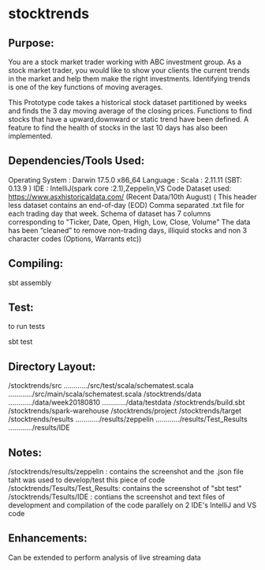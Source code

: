 # stocktrends
## Purpose: 
You are a stock market trader working with ABC investment
group. As a stock market trader, you would like to show your clients the
current trends in the market and help them make the right investments.
Identifying trends is one of the key functions of moving averages.

This Prototype code takes a historical stock dataset partitioned by
weeks and finds the 3 day moving average of the closing prices.
Functions to find stocks that have a upward,downward or static trend
have been defined. A feature to find the health of stocks in the last 10
days has also been implemented.

##  Dependencies/Tools Used:

Operating System : Darwin 17.5.0 x86\_64 Language : Scala : 2.11.11
(SBT: 0.13.9 ) IDE : IntelliJ(spark core :2.1),Zeppelin,VS Code Dataset
used: https://www.asxhistoricaldata.com/ (Recent Data/10th August) (
This header less dataset contains an end-of-day (EOD) Comma separated
.txt file for each trading day that week. Schema of dataset has 7
columns corresponding to "Ticker, Date, Open, High, Low, Close, Volume"
The data has been “cleaned” to remove non-trading days, illiquid stocks
and non 3 character codes (Options, Warrants etc))

##  Compiling:

sbt assembly

## Test:

to run tests

sbt test

## Directory Layout:

/stocktrends/src 
............/src/test/scala/schematest.scala
............/src/main/scala/schematest.scala 
/stocktrends/data
............/data/week20180810 
............/data/testdata
/stocktrends/build.sbt 
/stocktrends/spark-warehouse 
/stocktrends/project
/stocktrends/target 
/stocktrends/results
............/results/zeppelin
............/results/Test\_Results 
............/results/IDE

## Notes: 
/stocktrends/results/zeppelin : contains the screenshot and the
.json file taht was used to develop/test this piece of code
/stocktrends/Tesults/Test\_Results: contains the screenshot of "sbt
test" /stocktrends/Tesults/IDE : contians the screenshot and text files
of development and compilation of the code parallely on 2 IDE's IntelliJ
and VS code

## Enhancements: 
Can be extended to perform analysis of live streaming data

